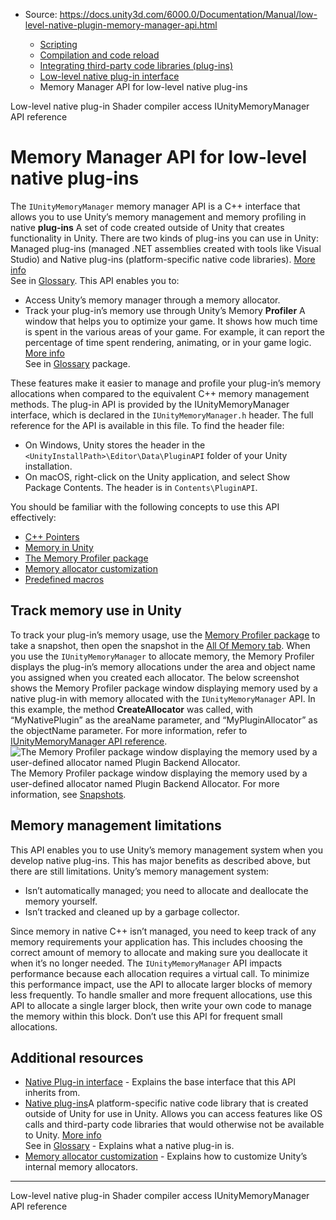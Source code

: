 * Source: https://docs.unity3d.com/6000.0/Documentation/Manual/low-level-native-plugin-memory-manager-api.html

  * [Scripting](https://docs.unity3d.com/6000.0/Documentation/Manual/scripting.html)
  * [Compilation and code reload ](https://docs.unity3d.com/6000.0/Documentation/Manual/compilation-and-code-reload.html)
  * [Integrating third-party code libraries (plug-ins)](https://docs.unity3d.com/6000.0/Documentation/Manual/plug-ins.html)
  * [Low-level native plug-in interface](https://docs.unity3d.com/6000.0/Documentation/Manual/native-plugin-interface.html)
  * Memory Manager API for low-level native plug-ins


[](https://docs.unity3d.com/6000.0/Documentation/Manual/low-level-native-plugin-shader-compiler-access.html)
Low-level native plug-in Shader compiler access
[](https://docs.unity3d.com/6000.0/Documentation/Manual/low-level-native-plugin-memory-manager-api-reference.html)
IUnityMemoryManager API reference
# Memory Manager API for low-level native plug-ins
The `IUnityMemoryManager` memory manager API is a C++ interface that allows you to use Unity’s memory management and memory profiling in native **plug-ins** A set of code created outside of Unity that creates functionality in Unity. There are two kinds of plug-ins you can use in Unity: Managed plug-ins (managed .NET assemblies created with tools like Visual Studio) and Native plug-ins (platform-specific native code libraries). [More info](https://docs.unity3d.com/6000.0/Documentation/Manual/plug-ins.html)  
See in [Glossary](https://docs.unity3d.com/6000.0/Documentation/Manual/Glossary.html#Plug-in).
This API enables you to:
  * Access Unity’s memory manager through a memory allocator.
  * Track your plug-in’s memory use through Unity’s Memory **Profiler** A window that helps you to optimize your game. It shows how much time is spent in the various areas of your game. For example, it can report the percentage of time spent rendering, animating, or in your game logic. [More info](https://docs.unity3d.com/6000.0/Documentation/Manual/Profiler.html)  
See in [Glossary](https://docs.unity3d.com/6000.0/Documentation/Manual/Glossary.html#Profiler) package.


These features make it easier to manage and profile your plug-in’s memory allocations when compared to the equivalent C++ memory management methods.
The plug-in API is provided by the IUnityMemoryManager interface, which is declared in the `IUnityMemoryManager.h` header. The full reference for the API is available in this file. To find the header file:
  * On Windows, Unity stores the header in the `<UnityInstallPath>\Editor\Data\PluginAPI` folder of your Unity installation.
  * On macOS, right-click on the Unity application, and select Show Package Contents. The header is in `Contents\PluginAPI`.


You should be familiar with the following concepts to use this API effectively:
  * [C++ Pointers](https://learn.microsoft.com/en-us/cpp/cpp/pointers-cpp?view=msvc-170)
  * [Memory in Unity](https://docs.unity3d.com/6000.0/Documentation/Manual/performance-memory-overview.html)
  * [The Memory Profiler package](https://docs.unity3d.com/Packages/com.unity.memoryprofiler@latest)
  * [Memory allocator customization](https://docs.unity3d.com/6000.0/Documentation/Manual/memory-allocator-customization.html)
  * [Predefined macros](https://learn.microsoft.com/en-us/cpp/preprocessor/predefined-macros?view=msvc-170)


## Track memory use in Unity
To track your plug-in’s memory usage, use the [Memory Profiler package](https://docs.unity3d.com/Packages/com.unity.memoryprofiler@latest) to take a snapshot, then open the snapshot in the [All Of Memory tab](https://docs.unity3d.com/Packages/com.unity.memoryprofiler@latest/index.html?subfolder=/manual/all-memory-tab.html). When you use the `IUnityMemoryManager` to allocate memory, the Memory Profiler displays the plug-in’s memory allocations under the area and object name you assigned when you created each allocator.
The below screenshot shows the Memory Profiler package window displaying memory used by a native plug-in with memory allocated with the `IUnityMemoryManager` API. In this example, the method **CreateAllocator** was called, with “MyNativePlugin” as the areaName parameter, and “MyPluginAllocator” as the objectName parameter. For more information, refer to [IUnityMemoryManager API reference](https://docs.unity3d.com/6000.0/Documentation/Manual/low-level-native-plugin-memory-manager-api-reference.html).
![The Memory Profiler package window displaying the memory used by a user-defined allocator named Plugin Backend Allocator.](https://docs.unity3d.com/6000.0/Documentation/uploads/Main/native-plugin-memory-snapshot.png) The Memory Profiler package window displaying the memory used by a user-defined allocator named Plugin Backend Allocator.
For more information, see [Snapshots](https://docs.unity3d.com/Packages/com.unity.memoryprofiler@latest/index.html?subfolder=/manual/snapshots.html).
## Memory management limitations
This API enables you to use Unity’s memory management system when you develop native plug-ins. This has major benefits as described above, but there are still limitations. Unity’s memory management system:
  * Isn’t automatically managed; you need to allocate and deallocate the memory yourself.
  * Isn’t tracked and cleaned up by a garbage collector.


Since memory in native C++ isn’t managed, you need to keep track of any memory requirements your application has. This includes choosing the correct amount of memory to allocate and making sure you deallocate it when it’s no longer needed.
The `IUnityMemoryManager` API impacts performance because each allocation requires a virtual call. To minimize this performance impact, use the API to allocate larger blocks of memory less frequently. To handle smaller and more frequent allocations, use this API to allocate a single larger block, then write your own code to manage the memory within this block. Don’t use this API for frequent small allocations.
## Additional resources
  * [Native Plug-in interface](https://docs.unity3d.com/6000.0/Documentation/Manual/native-plugin-interface.html) - Explains the base interface that this API inherits from.
  * [Native plug-ins](https://docs.unity3d.com/6000.0/Documentation/Manual/plug-ins-native.html)A platform-specific native code library that is created outside of Unity for use in Unity. Allows you can access features like OS calls and third-party code libraries that would otherwise not be available to Unity. [More info](https://docs.unity3d.com/6000.0/Documentation/Manual/plug-ins.html)  
See in [Glossary](https://docs.unity3d.com/6000.0/Documentation/Manual/Glossary.html#Nativeplug-in) - Explains what a native plug-in is.
  * [Memory allocator customization](https://docs.unity3d.com/6000.0/Documentation/Manual/memory-allocator-customization.html) - Explains how to customize Unity’s internal memory allocators.


* * *
[](https://docs.unity3d.com/6000.0/Documentation/Manual/low-level-native-plugin-shader-compiler-access.html)
Low-level native plug-in Shader compiler access
[](https://docs.unity3d.com/6000.0/Documentation/Manual/low-level-native-plugin-memory-manager-api-reference.html)
IUnityMemoryManager API reference
